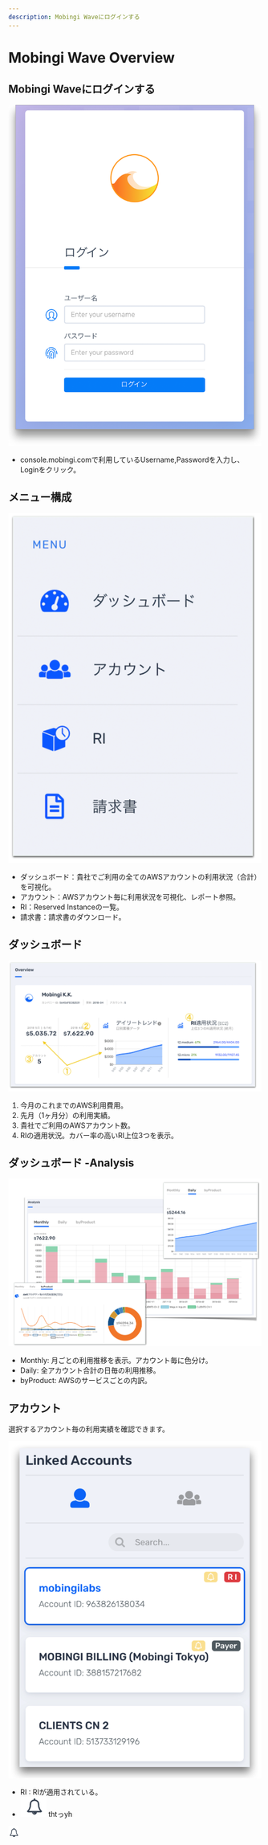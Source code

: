 ```yaml
---
description: Mobingi Waveにログインする
---
```


# Mobingi Wave Overview

## Mobingi Waveにログインする

![](../.gitbook/assets/wave01.png)

* console.mobingi.comで利用しているUsername,Passwordを入力し、Loginをクリック。

## メニュー構成

![](../.gitbook/assets/wave_menu.png)

* ダッシュボード：貴社でご利用の全てのAWSアカウントの利用状況（合計）を可視化。
* アカウント：AWSアカウント毎に利用状況を可視化、レポート参照。
* RI：Reserved Instanceの一覧。
* 請求書：請求書のダウンロード。

## ダッシュボード

![](../.gitbook/assets/wave08.png)

1. 今月のこれまでのAWS利用費用。
2. 先月（1ヶ月分）の利用実績。
3. 貴社でご利用のAWSアカウント数。
4. RIの適用状況。カバー率の高いRI上位3つを表示。

## ダッシュボード -Analysis

![](../.gitbook/assets/wave05.png)

* Monthly: 月ごとの利用推移を表示。アカウント毎に色分け。
* Daily: 全アカウント合計の日毎の利用推移。
* byProduct: AWSのサービスごとの内訳。

## アカウント

選択するアカウント毎の利用実績を確認できます。

![](../.gitbook/assets/wave_account.png)

* RI : RIが適用されている。
* ![](../.gitbook/assets/screen-shot-2018-06-11-at-13.49.50.png) thtっyh

![](../.gitbook/assets/screen-shot-2018-06-11-at-13.58.08.png)

